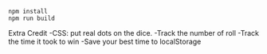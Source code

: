 
```
npm install
npm run build
````

Extra Credit
-CSS: put real dots on the dice.
-Track the number of roll
-Track the time it took to win
-Save your best time to localStorage
